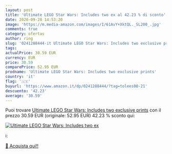```yaml
---
layout: post
title: 'Ultimate LEGO Star Wars: Includes two ex al 42.23 % di sconto'
date: 2020-09-28 14:53:20
image: 'https://m.media-amazon.com/images/I/61AvY+XktQL._SL200_.jpg'
comments: true
category: ofertas
author: ring
slug: '0241288444-it Ultimate LEGO Star Wars: Includes two exclusive prints'
tags: 
actualPrice: 30.59 EUR
currency: EUR
price: 30.59
comparePrice: 52.95 EUR
prodname: 'Ultimate LEGO Star Wars: Includes two exclusive prints'
country: 'it'
flag: '🇮🇹'
buyurl: 'https://www.amazon.it/dp/0241288444/?tag=tolees00-21'
descuento: '42.23'
average: '30.59'
---
```


Puoi trovare [Ultimate LEGO Star Wars: Includes two exclusive prints](https://www.amazon.it/dp/0241288444/?tag=tolees00-21) con il prezzo 30.59 EUR (originale: 52.95 EUR) 42.23 % sconto qui:

[![Ultimate LEGO Star Wars: Includes two ex](https://m.media-amazon.com/images/I/61AvY+XktQL._SL200_.jpg)](https://www.amazon.it/dp/0241288444/?tag=tolees00-21)

ℹ️:


[🛒 Acquista qui!!](https://www.amazon.it/dp/0241288444/?tag=tolees00-21)
